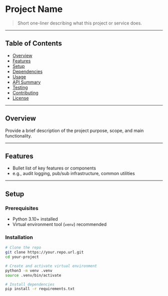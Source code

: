 # Project Name

> Short one-liner describing what this project or service does.

---

## Table of Contents
- [Overview](#overview)
- [Features](#features)
- [Setup](#setup)
- [Dependencies](#dependencies)
- [Usage](#usage)
- [API Summary](#api-summary)
- [Testing](#testing)
- [Contributing](#contributing)
- [License](#license)

---

## Overview

Provide a brief description of the project purpose, scope, and main functionality.

---

## Features

- Bullet list of key features or components
- e.g., audit logging, pub/sub infrastructure, common utilities

---

## Setup

### Prerequisites

- Python 3.10+ installed
- Virtual environment tool (`venv`) recommended

### Installation

```bash
# Clone the repo
git clone https://your.repo.url.git
cd your-project

# Create and activate virtual environment
python3 -m venv .venv
source .venv/bin/activate

# Install dependencies
pip install -r requirements.txt

